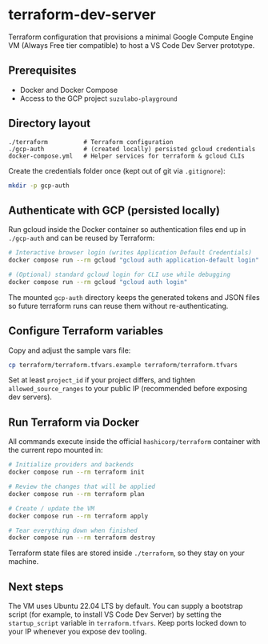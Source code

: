 # terraform-dev-server

Terraform configuration that provisions a minimal Google Compute Engine VM (Always Free tier compatible) to host a VS Code Dev Server prototype.

## Prerequisites

- Docker and Docker Compose
- Access to the GCP project `suzulabo-playground`

## Directory layout

```
./terraform          # Terraform configuration
./gcp-auth           # (created locally) persisted gcloud credentials
docker-compose.yml   # Helper services for terraform & gcloud CLIs
```

Create the credentials folder once (kept out of git via `.gitignore`):

```bash
mkdir -p gcp-auth
```

## Authenticate with GCP (persisted locally)

Run gcloud inside the Docker container so authentication files end up in `./gcp-auth` and can be reused by Terraform:

```bash
# Interactive browser login (writes Application Default Credentials)
docker compose run --rm gcloud "gcloud auth application-default login"

# (Optional) standard gcloud login for CLI use while debugging
docker compose run --rm gcloud "gcloud auth login"
```

The mounted `gcp-auth` directory keeps the generated tokens and JSON files so future terraform runs can reuse them without re-authenticating.

## Configure Terraform variables

Copy and adjust the sample vars file:

```bash
cp terraform/terraform.tfvars.example terraform/terraform.tfvars
```

Set at least `project_id` if your project differs, and tighten `allowed_source_ranges` to your public IP (recommended before exposing dev servers).

## Run Terraform via Docker

All commands execute inside the official `hashicorp/terraform` container with the current repo mounted in:

```bash
# Initialize providers and backends
docker compose run --rm terraform init

# Review the changes that will be applied
docker compose run --rm terraform plan

# Create / update the VM
docker compose run --rm terraform apply

# Tear everything down when finished
docker compose run --rm terraform destroy
```

Terraform state files are stored inside `./terraform`, so they stay on your machine.

## Next steps

The VM uses Ubuntu 22.04 LTS by default. You can supply a bootstrap script (for example, to install VS Code Dev Server) by setting the `startup_script` variable in `terraform.tfvars`. Keep ports locked down to your IP whenever you expose dev tooling.
